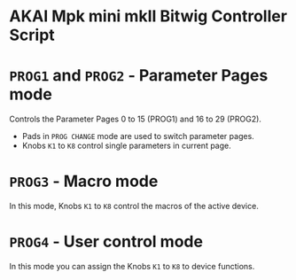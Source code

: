 AKAI Mpk mini mkII Bitwig Controller Script
=============


# `PROG1` and `PROG2` - Parameter Pages mode
Controls the Parameter Pages 0 to 15 (PROG1) and 16 to 29 (PROG2).

- Pads in `PROG CHANGE` mode are used to switch parameter pages.
- Knobs `K1` to `K8` control single parameters in current page.

# `PROG3` - Macro mode
In this mode, Knobs `K1` to `K8` control the macros of the active device.

# `PROG4` - User control mode
In this mode you can assign the Knobs `K1` to `K8` to device functions.